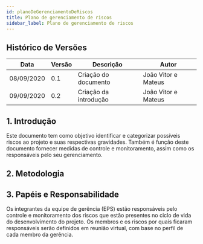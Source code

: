 ```yaml
---
id: planoDeGerenciamentoDeRiscos
title: Plano de gerenciamento de riscos
sidebar_label: Plano de gerenciamento de riscos
---
```


## Histórico de Versões

| Data | Versão | Descrição | Autor |
|--------|-----------|---------------|---------|
| 08/09/2020 | 0.1 | Criação do documento | João Vitor e Mateus |
| 09/09/2020 | 0.2 | Criação da introdução | João Vitor e Mateus |

## 1. Introdução

Este documento tem como objetivo identificar e categorizar possíveis riscos ao projeto e suas respectivas gravidades. Também é função deste documento fornecer medidas de controle e monitoramento, assim como os responsáveis pelo seu gerenciamento.

## 2.  Metodologia
 
## 3.  Papéis e Responsabilidade
Os integrantes da equipe de gerência (EPS) estão responsáveis pelo controle e monitoramento dos riscos que estão presentes no ciclo de vida do desenvolvimento do projeto. Os membros e os riscos por quais ficaram responsáveis serão definidos em reunião virtual, com base no perfil de cada membro da gerência.
